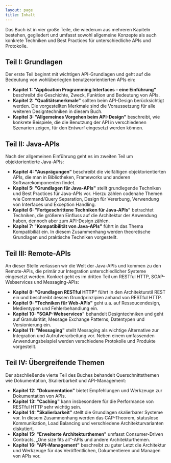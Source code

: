 ```yaml
---
layout: page
title: Inhalt
---
```

Das Buch ist in vier große Teile, die wiederum aus mehreren Kapiteln bestehen, gegliedert und umfasst sowohl allgemeine Konzepte als auch konkrete Techniken und Best Practices für unterschiedliche APIs und Protokolle.

## Teil I: Grundlagen

Der erste Teil beginnt mit wichtigen API-Grundlagen und geht auf die Bedeutung von wohlüberlegten benutzerorientierten APIs ein:

* **Kapitel 1: "Application Programming Interfaces – eine Einführung"** beschreibt die Geschichte, Zweck, Funktion und Bedeutung von APIs.
* **Kapitel 2: "Qualitätsmerkmale"** sollten beim API-Design berücksichtigt werden. Die vorgestellten Merkmale sind die Voraussetzung für alle weiteren Designtechniken in diesem Buch.
* **Kapitel 3: "Allgemeines Vorgehen beim API-Design"** beschreibt, wie konkrete Beispiele, die die Benutzung der API in verschiedenen Szenarien zeigen, für den Entwurf eingesetzt werden können.

## Teil II: Java-APIs

Nach der allgemeinen Einführung geht es im zweiten Teil um objektorientierte Java-APIs:

* **Kapitel 4: "Ausprägungen"** beschreibt die vielfältigen objektorientierten APIs, die man in Bibliotheken, Frameworks und anderen Softwarekomponenten findet.
* **Kapitel 5: "Grundlagen für Java-APIs"** stellt grundlegende Techniken und Best Practices für Java-APIs vor. Hierzu zählen codenahe Themen wie Command/Query Separation, Design für Vererbung, Verwendung von Interfaces und Exception Handling.
* **Kapitel 6: "Fortgeschrittene Techniken für Java-APIs"** betrachtet Techniken, die größeren Einfluss auf die Architektur der Anwendung haben, dennoch aber zum API-Design zählen.
* **Kapitel 7: "Kompatibilität von Java-APIs"** führt in das Thema Kompatibiliät ein. In diesem Zusammenhang werden theoretische Grundlagen und praktische Techniken vorgestellt.

## Teil III: Remote-APIs

An dieser Stelle verlassen wir die Welt der Java-APIs und kommen zu den Remote-APIs, die primär zur Integration unterschiedlicher Systeme eingesetzt werden. Konkret geht es im dritten Teil um RESTful HTTP, SOAP-Webservices und Messaging-APIs:

* **Kapitel 8: "Grundlagen RESTful HTTP"** führt in den Architekturstil REST ein und beschreibt dessen Grundprinzipien anhand von RESTful HTTP.
* **Kapitel 9: "Techniken für Web-APIs"** geht u.a. auf Ressoucendesign, Medientypen und Fehlerbehandlung ein.
* **Kapitel 10: "SOAP-Webservices"** behandelt Designtechniken und geht auf Granularität, Message Exchange Patterns, Datentypen und Versionierung ein.
* **Kapitel 11: "Messaging"** stellt Messaging als wichtige Alternative zur Integration und Aufrufverarbeitung vor. Neben einem umfassenden Anwendungsbeispiel werden verschiedene Protokolle und Produkte vorgestellt.

## Teil IV: Übergreifende Themen

Der abschließende vierte Teil des Buches behandelt Querschnittsthemen wie Dokumentation, Skalierbarkeit und API-Management:

* **Kapitel 12: "Dokumentation"** bietet Empfehlungen und Werkzeuge zur Dokumentation von APIs.
* **Kapitel 13: "Caching"** kann insbesondere für die Performance von RESTful HTTP sehr wichtig sein.
* **Kapitel 14: "Skalierbarkeit"** stellt die Grundlagen skalierbarer Systeme vor. In diesem Zusammenhang werden das CAP-Theorem, statuslose Kommunikation, Load Balancing und verschiedene Architekturvarianten diskutiert. 
* **Kapitel 15: "Erweiterte Architekturthemen"** umfasst Consumer-Driven Contracts, „One size fits all“-APIs und andere Architekturthemen.
* **Kapitel 16: "API-Management"** beschreibt zu guter Letzt die Architektur und Werkzeuge für das Veröffentlichen, Dokumentieren und Managen von APIs vor.